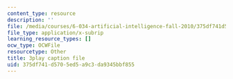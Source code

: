 ```yaml
---
content_type: resource
description: ''
file: /media/courses/6-034-artificial-intelligence-fall-2010/375df741d5705ed5a9c3da9345bbf855_leXa7EKUPFk.vtt
file_type: application/x-subrip
learning_resource_types: []
ocw_type: OCWFile
resourcetype: Other
title: 3play caption file
uid: 375df741-d570-5ed5-a9c3-da9345bbf855
---
```

